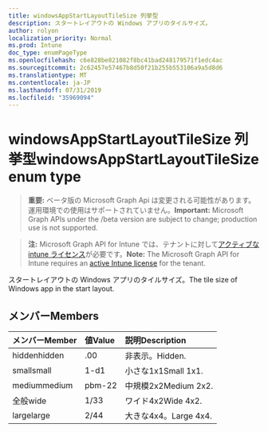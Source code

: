 ```yaml
---
title: windowsAppStartLayoutTileSize 列挙型
description: スタートレイアウトの Windows アプリのタイルサイズ。
author: rolyon
localization_priority: Normal
ms.prod: Intune
doc_type: enumPageType
ms.openlocfilehash: c6e828be821082f8bc41bad248179571f1edc4ac
ms.sourcegitcommit: 2c62457e57467b8d50f21b255b553106a9a5d8d6
ms.translationtype: MT
ms.contentlocale: ja-JP
ms.lasthandoff: 07/31/2019
ms.locfileid: "35969094"
---
```

# <a name="windowsappstartlayouttilesize-enum-type"></a><span data-ttu-id="ead50-103">windowsAppStartLayoutTileSize 列挙型</span><span class="sxs-lookup"><span data-stu-id="ead50-103">windowsAppStartLayoutTileSize enum type</span></span>

> <span data-ttu-id="ead50-104">**重要:** ベータ版の Microsoft Graph Api は変更される可能性があります。運用環境での使用はサポートされていません。</span><span class="sxs-lookup"><span data-stu-id="ead50-104">**Important:** Microsoft Graph APIs under the /beta version are subject to change; production use is not supported.</span></span>

> <span data-ttu-id="ead50-105">**注:** Microsoft Graph API for Intune では、テナントに対して[アクティブな intune ライセンス](https://go.microsoft.com/fwlink/?linkid=839381)が必要です。</span><span class="sxs-lookup"><span data-stu-id="ead50-105">**Note:** The Microsoft Graph API for Intune requires an [active Intune license](https://go.microsoft.com/fwlink/?linkid=839381) for the tenant.</span></span>

<span data-ttu-id="ead50-106">スタートレイアウトの Windows アプリのタイルサイズ。</span><span class="sxs-lookup"><span data-stu-id="ead50-106">The tile size of Windows app in the start layout.</span></span>

## <a name="members"></a><span data-ttu-id="ead50-107">メンバー</span><span class="sxs-lookup"><span data-stu-id="ead50-107">Members</span></span>
|<span data-ttu-id="ead50-108">メンバー</span><span class="sxs-lookup"><span data-stu-id="ead50-108">Member</span></span>|<span data-ttu-id="ead50-109">値</span><span class="sxs-lookup"><span data-stu-id="ead50-109">Value</span></span>|<span data-ttu-id="ead50-110">説明</span><span class="sxs-lookup"><span data-stu-id="ead50-110">Description</span></span>|
|:---|:---|:---|
|<span data-ttu-id="ead50-111">hidden</span><span class="sxs-lookup"><span data-stu-id="ead50-111">hidden</span></span>|<span data-ttu-id="ead50-112">.0</span><span class="sxs-lookup"><span data-stu-id="ead50-112">0</span></span>|<span data-ttu-id="ead50-113">非表示。</span><span class="sxs-lookup"><span data-stu-id="ead50-113">Hidden.</span></span>|
|<span data-ttu-id="ead50-114">small</span><span class="sxs-lookup"><span data-stu-id="ead50-114">small</span></span>|<span data-ttu-id="ead50-115">1-d</span><span class="sxs-lookup"><span data-stu-id="ead50-115">1</span></span>|<span data-ttu-id="ead50-116">小さな1x1</span><span class="sxs-lookup"><span data-stu-id="ead50-116">Small 1x1.</span></span>|
|<span data-ttu-id="ead50-117">medium</span><span class="sxs-lookup"><span data-stu-id="ead50-117">medium</span></span>|<span data-ttu-id="ead50-118">pbm-2</span><span class="sxs-lookup"><span data-stu-id="ead50-118">2</span></span>|<span data-ttu-id="ead50-119">中規模2x2</span><span class="sxs-lookup"><span data-stu-id="ead50-119">Medium 2x2.</span></span>|
|<span data-ttu-id="ead50-120">全般</span><span class="sxs-lookup"><span data-stu-id="ead50-120">wide</span></span>|<span data-ttu-id="ead50-121">1/3</span><span class="sxs-lookup"><span data-stu-id="ead50-121">3</span></span>|<span data-ttu-id="ead50-122">ワイド4x2</span><span class="sxs-lookup"><span data-stu-id="ead50-122">Wide 4x2.</span></span>|
|<span data-ttu-id="ead50-123">large</span><span class="sxs-lookup"><span data-stu-id="ead50-123">large</span></span>|<span data-ttu-id="ead50-124">2/4</span><span class="sxs-lookup"><span data-stu-id="ead50-124">4</span></span>|<span data-ttu-id="ead50-125">大きな4x4。</span><span class="sxs-lookup"><span data-stu-id="ead50-125">Large 4x4.</span></span>|





